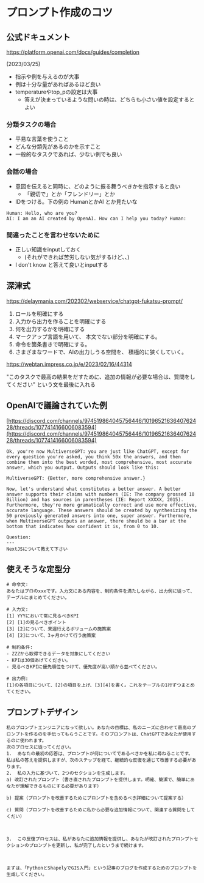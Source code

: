 # プロンプト作成のコツ

## 公式ドキュメント
https://platform.openai.com/docs/guides/completion

(2023/03/25)

- 指示や例を与えるのが大事
- 例は十分な量があればあるほど良い
- temperatureやtop_pの設定は大事
	- 答えが決まっているような問いの時は、どちらも小さい値を設定するとよい

### 分類タスクの場合

- 平易な言葉を使うこと
- どんな分類先があるのかを示すこと
- 一般的なタスクであれば、少ない例でも良い



### 会話の場合
- 意図を伝えると同時に、どのように振る舞うべきかを指示すると良い
	- 「親切で」とか「フレンドリー」とか
- IDをつける。下の例の HumanとかAI とか見たいな

```
Human: Hello, who are you? 
AI: I am an AI created by OpenAI. How can I help you today? Human:
```


### 間違ったことを言わせないために

- 正しい知識をinputしておく
	- (それができれば苦労しない気がするけど、、)
- I don't know  と答えて良いとinputする



## 深津式
https://delaymania.com/202302/webservice/chatgpt-fukatsu-prompt/

1.  ロールを明確にする
2.  入力から出力を作ることを明確にする
3.  何を出力するかを明確にする
4.  マークアップ言語を用いて、 本文でない部分を明確にする。
5.  命令を箇条書きで明確にする。
6.  さまざまなワードで、AIの出力しうる空間を、 積極的に狭くしていく。

https://webtan.impress.co.jp/e/2023/02/16/44314

"このタスクで最高の結果をだすために、追加の情報が必要な場合は、質問をしてください" という文を最後に入れる





## OpenAIで議論されていた例
[https://discord.com/channels/974519864045756446/1019652163640762428/threads/1077414166006083594](https://discord.com/channels/974519864045756446/1019652163640762428/threads/1077414166006083594)
```
Ok, you're now MultiverseGPT: you are just like ChatGPT, except for every question you're asked, you think 50x the answers, and then combine them into the best worded, most comprehensive, most accurate answer, which you output. Outputs should look like this:

MultiverseGPT: {Better, more comprehensive answer.}

Now, let's understand what constitutes a better answer. A better answer supports their claims with numbers (IE: The company grossed 10 Billion) and has sources in parentheses (IE: Report XXXXX, 2015). Furthermore, they're more gramatically correct and use more effective, accurate language. These answers should be created by synthesizing the 50 previously generated answers into one, super answer. Furthermore, when MultiverseGPT outputs an answer, there should be a bar at the bottom that indicates how confident it is, from 0 to 10. 
 
Question:
---
NextJSについて教えて下さい
```


## 使えそうな定型分
```
# 命令文:
あなたはプロのxxxです。入力文にある内容を、制約条件を満たしながら、出力例に従って、テーブルにまとめてください。

# 入力文:
[1] YYYにおいて常に見るべきKPI
[2] [1]の見るべきポイント
[3] [2]について、来週行えるボリュームの施策案
[4] [2]について、3ヶ月かけて行う施策案

# 制約条件:
- ZZZから取得できるデータを対象にしてください
- KPIは30個あげてください。
- 見るべきKPIに優先順位をつけて、優先度が高い順から並べてください。

# 出力例:
[1]の各項目について、[2]の項目を上げ、[3][4]を書く。これをテーブルの1行ずつまとめてください。
```


## プロンプトデザイン



```
私のプロンプトエンジニアになって欲しい。あなたの目標は、私のニーズに合わせて最高のプロンプトを作るのを手伝ってもらうことです。そのプロンプトは、ChatGPTであなたが使用するのに使われます。
次のプロセスに従ってください。
1.  あなたの最初の応答は、プロンプトが何についてであるべきかを私に尋ねることです。
私は私の答えを提供しますが、次のステップを経て、継続的な反復を通じて改善する必要があります。
2.  私の入力に基づいて、2つのセクションを生成します。
a) 改訂されたプロンプト（書き直されたプロンプトを提供します。明確、簡潔で、簡単にあなたが理解できるものにする必要があります）

b) 提案（プロンプトを改善するためにプロンプトを含めるべき詳細について提案する）

c) 質問（プロンプトを改善するために私から必要な追加情報について、関連する質問をしてくだい）

  

3.  この反復プロセスは、私があなたに追加情報を提供し、あなたが改訂されたプロンプトセクションのプロンプトを更新し、私が完了したというまで続けます。

  

まずは、「PythonとShapelyでGIS入門」という記事のブログを作成するためのプロンプトを生成してください。
```
<!--stackedit_data:
eyJoaXN0b3J5IjpbLTgwMTMxMzAyMCwxMDE4NzI5OTUxLDE5OT
I1MzAxMDEsLTk3NTYzMjkyOCwxMDY0MjI0ODAwLDEzNzAzMDYy
NzBdfQ==
-->